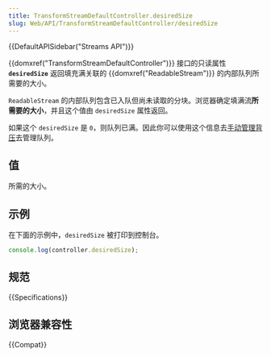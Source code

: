 ```yaml
---
title: TransformStreamDefaultController.desiredSize
slug: Web/API/TransformStreamDefaultController/desiredSize
---
```

{{DefaultAPISidebar("Streams API")}}

{{domxref("TransformStreamDefaultController")}} 接口的只读属性 **`desiredSize`** 返回填充满关联的 {{domxref("ReadableStream")}} 的内部队列所需要的大小。

`ReadableStream` 的内部队列包含已入队但尚未读取的分块。浏览器确定填满流**所需要的大小**，并且这个值由 `desiredSize` 属性返回。

如果这个 `desiredSize` 是 `0`，则队列已满。因此你可以使用这个信息去[手动管理背压](/zh-CN/docs/Web/API/Streams_API/Concepts#backpressure)去管理队列。

## 值

所需的大小。

## 示例

在下面的示例中，`desiredSize` 被打印到控制台。

```js
console.log(controller.desiredSize);
```

## 规范

{{Specifications}}

## 浏览器兼容性

{{Compat}}
